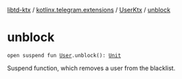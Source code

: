 [libtd-ktx](../../index.md) / [kotlinx.telegram.extensions](../index.md) / [UserKtx](index.md) / [unblock](./unblock.md)

# unblock

`open suspend fun `[`User`](https://tdlibx.github.io/td/docs/org/drinkless/td/libcore/telegram/TdApi.User.html)`.unblock(): `[`Unit`](https://kotlinlang.org/api/latest/jvm/stdlib/kotlin/-unit/index.html)

Suspend function, which removes a user from the blacklist.

